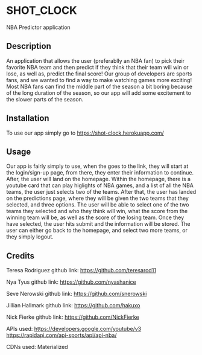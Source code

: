 # SHOT_CLOCK
NBA Predictor application

## Description 
An application that allows the user (preferablly an NBA fan) to pick their favorite NBA team and then predict if they think that their team will win or lose, as well as, predict the final score! Our group of developers are sports fans, and we wanted to find a way to make watching games more exciting! Most NBA fans can find the middle part of the season a bit boring because of the long duration of the season, so our app will add some excitement to the slower parts of the season. 

## Installation 
To use our app simply go to https://shot-clock.herokuapp.com/

## Usage 
Our app is fairly simply to use, when the goes to the link, they will start at the login/sign-up page, from there, they enter their information to continue. After, the user will land on the homepage. Within the homepage, there is a youtube card that can play higlights of NBA games, and a list of all the NBA teams, the user just selects two of the teams. After that, the user has landed on the predictions page, where they will be given the two teams that they selected, and three options. The user will be able to select one of the two teams they selected and who they think will win, what the score from the winning team will be, as well as the score of the losing team. Once they have selected, the user hits submit and the information will be stored. The user can either go back to the homepage, and select two more teams, or they simply logout.

## Credits 

Teresa Rodriguez 
github link: https://github.com/teresarod11

Nya Tyus 
github link: https://github.com/nyashanice

Seve Nerowski 
github link: https://github.com/snerowski

Jillian Hallmark 
github link: https://github.com/hakuxo

Nick Fierke 
github link: https://github.com/NickFierke 

APIs used: 
https://developers.google.com/youtube/v3
https://rapidapi.com/api-sports/api/api-nba/

CDNs used: 
Materialized 